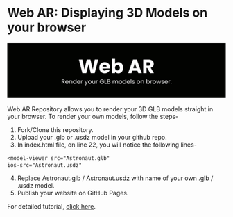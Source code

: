 # Web AR: Displaying 3D Models on your browser
![banner](https://raw.githubusercontent.com/lightlessdays/remotehost/main/galaxyshooter2d/Your%20paragraph%20text.png)

Web AR Repository allows you to render your 3D GLB models straight in your browser. To render your own models, follow the steps-

1. Fork/Clone this repository.
2. Upload your .glb or .usdz model in your github repo.
3. In index.html file, on line 22, you will notice the following lines-
```
<model-viewer src="Astronaut.glb"                  
ios-src="Astronaut.usdz"
```
4. Replace Astronaut.glb / Astronaut.usdz with name of your own .glb / .usdz model.
5. Publish your website on GitHub Pages.

For detailed tutorial, [click here](https://medium.com/@lightlessdays/how-to-create-and-deploy-your-own-webar-within-5-minutes-4aa2e0278b81).
